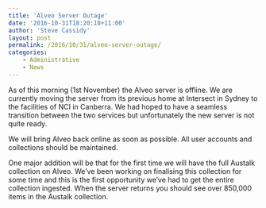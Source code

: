 ```yaml
---
title: 'Alveo Server Outage'
date: '2016-10-31T18:20:18+11:00'
author: 'Steve Cassidy'
layout: post
permalink: /2016/10/31/alveo-server-outage/
categories:
    - Administrative
    - News
---
```


As of this morning (1st November) the Alveo server is offline. We are currently moving the server from its previous home at Intersect in Sydney to the facilities of NCI in Canberra. We had hoped to have a seamless transition between the two services but unfortunately the new server is not quite ready.

We will bring Alveo back online as soon as possible. All user accounts and collections should be maintained.

One major addition will be that for the first time we will have the full Austalk collection on Alveo. We’ve been working on finalising this collection for some time and this is the first opportunity we’ve had to get the entire collection ingested. When the server returns you should see over 850,000 items in the Austalk collection.
